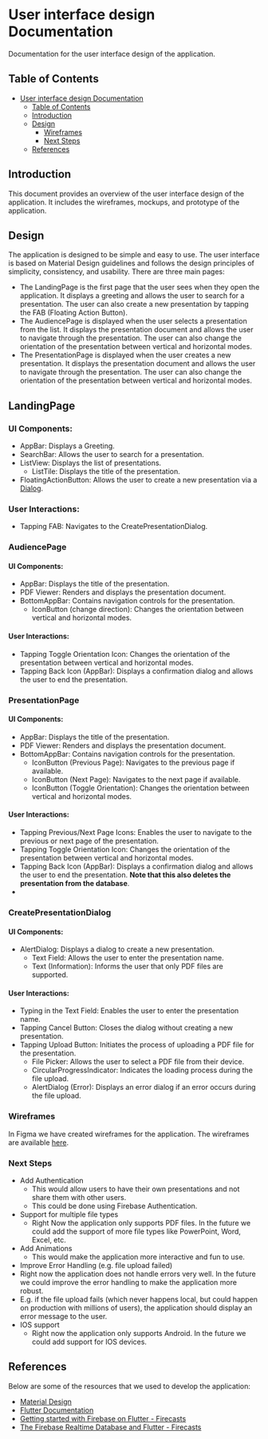 # User interface design Documentation
Documentation for the user interface design of the application.

## Table of Contents
- [User interface design Documentation](#user-interface-design-documentation)
  - [Table of Contents](#table-of-contents)
  - [Introduction](#introduction)
  - [Design](#design)
    - [Wireframes](#wireframes)
    - [Next Steps](#next-steps)
  - [References](#references)

## Introduction
This document provides an overview of the user interface design of the application. It includes the wireframes, mockups, and prototype of the application.

## Design
The application is designed to be simple and easy to use. The user interface is based on Material Design guidelines and follows the design principles of simplicity, consistency, and usability. 
There are three main pages:
- The LandingPage is the first page that the user sees when they open the application. It displays a greeting and allows the user to search for a presentation. The user can also create a new presentation by tapping the FAB (Floating Action Button).
- The AudiencePage is displayed when the user selects a presentation from the list. It displays the presentation document and allows the user to navigate through the presentation. The user can also change the orientation of the presentation between vertical and horizontal modes.
- The PresentationPage is displayed when the user creates a new presentation. It displays the presentation document and allows the user to navigate through the presentation. The user can also change the orientation of the presentation between vertical and horizontal modes.


## LandingPage

### UI Components:
- AppBar: Displays a Greeting.
- SearchBar: Allows the user to search for a presentation.
- ListView: Displays the list of presentations.
  - ListTile: Displays the title of the presentation.
- FloatingActionButton: Allows the user to create a new presentation via a [Dialog](#CreatePresentationDialog).

### User Interactions:
- Tapping FAB: Navigates to the CreatePresentationDialog.


### AudiencePage

#### UI Components:
- AppBar: Displays the title of the presentation.
- PDF Viewer: Renders and displays the presentation document.
- BottomAppBar: Contains navigation controls for the presentation.
  - IconButton (change direction): Changes the orientation between vertical and horizontal modes.

#### User Interactions:
- Tapping Toggle Orientation Icon: Changes the orientation of the presentation between vertical and horizontal modes.
- Tapping Back Icon (AppBar): Displays a confirmation dialog and allows the user to end the presentation.


### PresentationPage

#### UI Components:
- AppBar: Displays the title of the presentation.
- PDF Viewer: Renders and displays the presentation document.
- BottomAppBar: Contains navigation controls for the presentation.
  - IconButton (Previous Page): Navigates to the previous page if available.
  - IconButton (Next Page): Navigates to the next page if available.
  - IconButton (Toggle Orientation): Changes the orientation between vertical and horizontal modes.

#### User Interactions:
- Tapping Previous/Next Page Icons: Enables the user to navigate to the previous or next page of the presentation.
- Tapping Toggle Orientation Icon: Changes the orientation of the presentation between vertical and horizontal modes.
- Tapping Back Icon (AppBar): Displays a confirmation dialog and allows the user to end the presentation. **Note that this also deletes the presentation from the database**.
- 

### CreatePresentationDialog

#### UI Components:
- AlertDialog: Displays a dialog to create a new presentation.
  - Text Field: Allows the user to enter the presentation name.
  - Text (Information): Informs the user that only PDF files are supported.

#### User Interactions:
- Typing in the Text Field: Enables the user to enter the presentation name.
- Tapping Cancel Button: Closes the dialog without creating a new presentation.
- Tapping Upload Button: Initiates the process of uploading a PDF file for the presentation.
  - File Picker: Allows the user to select a PDF file from their device.
  - CircularProgressIndicator: Indicates the loading process during the file upload.
  - AlertDialog (Error): Displays an error dialog if an error occurs during the file upload.


### Wireframes
In Figma we have created wireframes for the application. The wireframes are available [here](https://www.figma.com/file/nhKYOe3ctBqtwVwMKXlw5w/Zoom-lite?type=design&node-id=0%3A1&t=7ucbBcvpRjc7epkW-1).

### Next Steps
- Add Authentication
  - This would allow users to have their own presentations and not share them with other users.
  - This could be done using Firebase Authentication.
- Support for multiple file types
  - Right Now the application only supports PDF files. In the future we could add the support of more file types like PowerPoint, Word, Excel, etc.
- Add Animations
  - This would make the application more interactive and fun to use.
- Improve Error Handling (e.g. file upload failed)
 - Right now the application does not handle errors very well. In the future we could improve the error handling to make the application more robust.
 - E.g. if the file upload fails (which never happens local, but could happen on production with millions of users), the application should display an error message to the user.
- IOS support
  - Right now the application only supports Android. In the future we could add support for IOS devices.
  

## References
Below are some of the resources that we used to develop the application:
- [Material Design](https://material.io/design)
- [Flutter Documentation](https://flutter.dev/docs)
- [Getting started with Firebase on Flutter - Firecasts](https://www.youtube.com/watch?v=EXp0gq9kGxI&ab_channel=Firebase)
- [The Firebase Realtime Database and Flutter - Firecasts](https://www.youtube.com/watch?v=sXBJZD0fBa4&t=481s&ab_channel=Firebase)